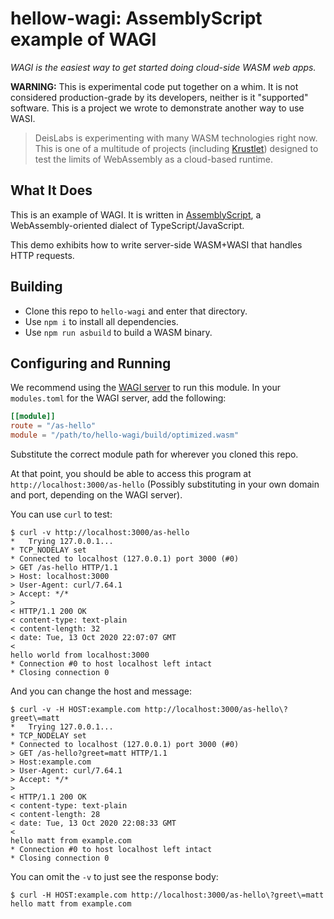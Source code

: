 # hellow-wagi: AssemblyScript example of WAGI

_WAGI is the easiest way to get started doing cloud-side WASM web apps._

**WARNING:** This is experimental code put together on a whim.
It is not considered production-grade by its developers, neither is it "supported" software.
This is a project we wrote to demonstrate another way to use WASI.

> DeisLabs is experimenting with many WASM technologies right now.
> This is one of a multitude of projects (including [Krustlet](https://github.com/deislabs/krustlet))
> designed to test the limits of WebAssembly as a cloud-based runtime.

## What It Does

This is an example of WAGI. It is written in [AssemblyScript](https://www.assemblyscript.org/),
a WebAssembly-oriented dialect of TypeScript/JavaScript.

This demo exhibits how to write server-side WASM+WASI that handles HTTP requests.

## Building

- Clone this repo to `hello-wagi` and enter that directory.
- Use `npm i` to install all dependencies.
- Use `npm run asbuild` to build a WASM binary.

## Configuring and Running

We recommend using the [WAGI server](https://github.com/deislabs/wagi) to run this module.
In your `modules.toml` for the WAGI server, add the following:

```toml
[[module]]
route = "/as-hello"
module = "/path/to/hello-wagi/build/optimized.wasm"
```

Substitute the correct module path for wherever you cloned this repo.

At that point, you should be able to access this program at `http://localhost:3000/as-hello`
(Possibly substituting in your own domain and port, depending on the WAGI server).

You can use `curl` to test:

```console
$ curl -v http://localhost:3000/as-hello
*   Trying 127.0.0.1...
* TCP_NODELAY set
* Connected to localhost (127.0.0.1) port 3000 (#0)
> GET /as-hello HTTP/1.1
> Host: localhost:3000
> User-Agent: curl/7.64.1
> Accept: */*
> 
< HTTP/1.1 200 OK
< content-type: text-plain
< content-length: 32
< date: Tue, 13 Oct 2020 22:07:07 GMT
< 
hello world from localhost:3000
* Connection #0 to host localhost left intact
* Closing connection 0
```

And you can change the host and message:

```console
$ curl -v -H HOST:example.com http://localhost:3000/as-hello\?greet\=matt
*   Trying 127.0.0.1...
* TCP_NODELAY set
* Connected to localhost (127.0.0.1) port 3000 (#0)
> GET /as-hello?greet=matt HTTP/1.1
> Host:example.com
> User-Agent: curl/7.64.1
> Accept: */*
> 
< HTTP/1.1 200 OK
< content-type: text-plain
< content-length: 28
< date: Tue, 13 Oct 2020 22:08:33 GMT
< 
hello matt from example.com
* Connection #0 to host localhost left intact
* Closing connection 0
```

You can omit the `-v` to just see the response body:

```console
$ curl -H HOST:example.com http://localhost:3000/as-hello\?greet\=matt
hello matt from example.com
```